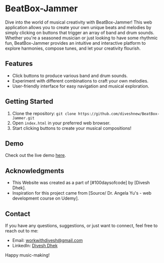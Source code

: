 # BeatBox-Jammer

Dive into the world of musical creativity with BeatBox-Jammer! This web application allows you to create your own unique beats and melodies by simply clicking on buttons that trigger an array of band and drum sounds. Whether you're a seasoned musician or just looking to have some rhythmic fun, BeatBox-Jammer provides an intuitive and interactive platform to explore harmonies, compose tunes, and let your creativity flourish.

## Features

- Click buttons to produce various band and drum sounds.
- Experiment with different combinations to craft your own melodies.
- User-friendly interface for easy navigation and musical exploration.

## Getting Started

1. Clone the repository: `git clone https://github.com/diveshnew/BeatBox-Jammer.git`
2. Open `index.html` in your preferred web browser.
3. Start clicking buttons to create your musical compositions!

## Demo

Check out the live demo [here](https://diveshnew.github.io/BeatBox-Jammer/).

## Acknowledgments

- This Website was created as a part of [#100daysofcode] by [Divesh Dhek].
- Inspiration for this project came from [Source/ Dr. Angela Yu's - web development course on Udemy].

## Contact

If you have any questions, suggestions, or just want to connect, feel free to reach out to me:

- Email: workwithdivesh@gmail.com
- LinkedIn: [Divesh Dhek](https://www.linkedin.com/in/diveshdhek1/)


Happy music-making!

